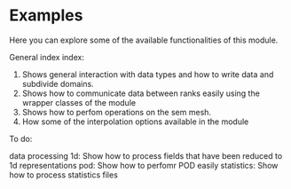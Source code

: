 
# Examples

Here you can explore some of the available functionalities of this module.

General index index:

1. Shows general interaction with data types and how to write data and subdivide domains.
2. Shows how to communicate data between ranks easily using the wrapper classes of the module
3. Shows how to perfom operations on the sem mesh.
4. How some of the interpolation options available in the module

To do:

data processing 1d: Show how to process fields that have been reduced to 1d representations
pod: Show how to perfomr POD easily
statistics: Show how to process statistics files